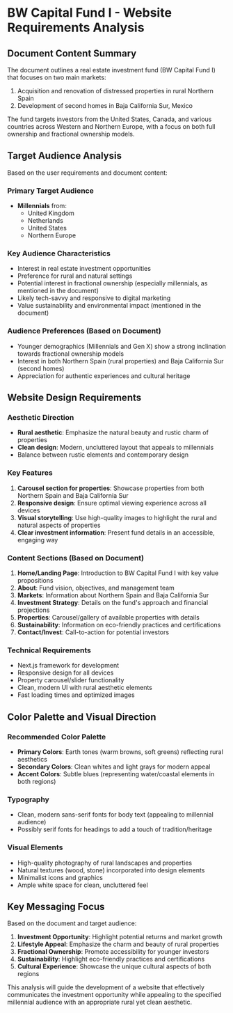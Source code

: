 # BW Capital Fund I - Website Requirements Analysis

## Document Content Summary

The document outlines a real estate investment fund (BW Capital Fund I) that focuses on two main markets:
1. Acquisition and renovation of distressed properties in rural Northern Spain
2. Development of second homes in Baja California Sur, Mexico

The fund targets investors from the United States, Canada, and various countries across Western and Northern Europe, with a focus on both full ownership and fractional ownership models.

## Target Audience Analysis

Based on the user requirements and document content:

### Primary Target Audience
- **Millennials** from:
  - United Kingdom
  - Netherlands
  - United States
  - Northern Europe

### Key Audience Characteristics
- Interest in real estate investment opportunities
- Preference for rural and natural settings
- Potential interest in fractional ownership (especially millennials, as mentioned in the document)
- Likely tech-savvy and responsive to digital marketing
- Value sustainability and environmental impact (mentioned in the document)

### Audience Preferences (Based on Document)
- Younger demographics (Millennials and Gen X) show a strong inclination towards fractional ownership models
- Interest in both Northern Spain (rural properties) and Baja California Sur (second homes)
- Appreciation for authentic experiences and cultural heritage

## Website Design Requirements

### Aesthetic Direction
- **Rural aesthetic**: Emphasize the natural beauty and rustic charm of properties
- **Clean design**: Modern, uncluttered layout that appeals to millennials
- Balance between rustic elements and contemporary design

### Key Features
1. **Carousel section for properties**: Showcase properties from both Northern Spain and Baja California Sur
2. **Responsive design**: Ensure optimal viewing experience across all devices
3. **Visual storytelling**: Use high-quality images to highlight the rural and natural aspects of properties
4. **Clear investment information**: Present fund details in an accessible, engaging way

### Content Sections (Based on Document)
1. **Home/Landing Page**: Introduction to BW Capital Fund I with key value propositions
2. **About**: Fund vision, objectives, and management team
3. **Markets**: Information about Northern Spain and Baja California Sur
4. **Investment Strategy**: Details on the fund's approach and financial projections
5. **Properties**: Carousel/gallery of available properties with details
6. **Sustainability**: Information on eco-friendly practices and certifications
7. **Contact/Invest**: Call-to-action for potential investors

### Technical Requirements
- Next.js framework for development
- Responsive design for all devices
- Property carousel/slider functionality
- Clean, modern UI with rural aesthetic elements
- Fast loading times and optimized images

## Color Palette and Visual Direction

### Recommended Color Palette
- **Primary Colors**: Earth tones (warm browns, soft greens) reflecting rural aesthetics
- **Secondary Colors**: Clean whites and light grays for modern appeal
- **Accent Colors**: Subtle blues (representing water/coastal elements in both regions)

### Typography
- Clean, modern sans-serif fonts for body text (appealing to millennial audience)
- Possibly serif fonts for headings to add a touch of tradition/heritage

### Visual Elements
- High-quality photography of rural landscapes and properties
- Natural textures (wood, stone) incorporated into design elements
- Minimalist icons and graphics
- Ample white space for clean, uncluttered feel

## Key Messaging Focus

Based on the document and target audience:
1. **Investment Opportunity**: Highlight potential returns and market growth
2. **Lifestyle Appeal**: Emphasize the charm and beauty of rural properties
3. **Fractional Ownership**: Promote accessibility for younger investors
4. **Sustainability**: Highlight eco-friendly practices and certifications
5. **Cultural Experience**: Showcase the unique cultural aspects of both regions

This analysis will guide the development of a website that effectively communicates the investment opportunity while appealing to the specified millennial audience with an appropriate rural yet clean aesthetic.
